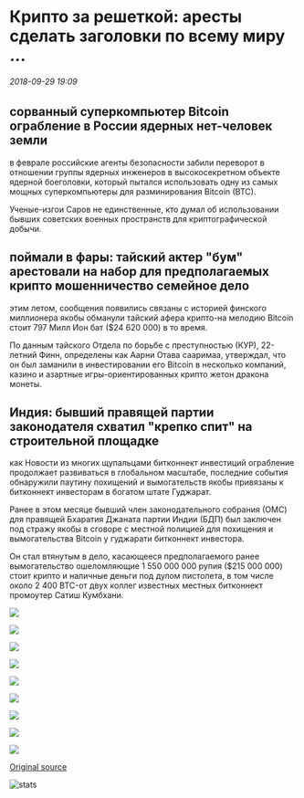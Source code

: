 # Крипто за решеткой: аресты сделать заголовки по всему миру ...

###### 2018-09-29 19:09

## сорванный суперкомпьютер Bitcoin ограбление в России ядерных нет-человек земли

в феврале российские агенты безопасности забили переворот в отношении группы ядерных инженеров в высокосекретном объекте ядерной боеголовки, который пытался использовать одну из самых мощных суперкомпьютеры для разминирования Bitcoin (BTC).

Ученые-изгои Саров не единственные, кто думал об использовании бывших советских военных пространств для криптографической добычи.

## поймали в фары: тайский актер "бум" арестовали на набор для предполагаемых крипто мошенничество семейное дело

этим летом, сообщения появились связаны с историей финского миллионера якобы обманули тайский афера крипто-на мелодию Bitcoin стоит 797 Милл Ион бат ($24 620 000) в то время.

По данным тайского Отдела по борьбе с преступностью (КУР), 22-летний Финн, определены как Аарни Отава сааримаа, утверждал, что он был заманили в инвестировании его Bitcoin в несколько компаний, казино и азартные игры-ориентированных крипто жетон дракона монеты.

## Индия: бывший правящей партии законодателя схватил "крепко спит" на строительной площадке

как Новости из многих щупальцами битконнект инвестиций ограбление продолжает развиваться в глобальном масштабе, последние события обнаружили паутину похищений и вымогательств якобы привязаны к битконнект инвесторам в богатом штате Гуджарат.

Ранее в этом месяце бывший член законодательного собрания (ОМС) для правящей Бхаратия Джаната партии Индии (БДП) был заключен под стражу якобы в сговоре с местной полицией для похищения и вымогательства Bitcoin у гуджарати битконнект инвестора.

Он стал втянутым в дело, касающееся предполагаемого ранее вымогательство ошеломляющие 1 550 000 000 рупия ($215 000 000) стоит крипто и наличные деньги под дулом пистолета, в том числе около 2 400 BTC-от двух коллег известных местных битконнект промоутер Сатиш Кумбхани.

![](https://s3.cointelegraph.com/storage/uploads/view/b5c47e5a58e3022abd98d7d9eb7e10b8.jpg)

![](https://s3.cointelegraph.com/storage/uploads/view/52176be3ac04f180bc5da904d118227e.jpg)

![](https://s3.cointelegraph.com/storage/uploads/view/c27c320fd7d97a18e0630ca6535b0fa1.jpg)

![](https://s3.cointelegraph.com/storage/uploads/view/46ebf9cc9beb6e16bdda3aba6be100ee.jpg)

![](https://s3.cointelegraph.com/storage/uploads/view/615c96f78659039f56f2e9958316396f.png)

![](https://s3.cointelegraph.com/storage/uploads/view/e8b4053010662a7955c66294ad45e13e.jpg)

![](https://s3.cointelegraph.com/storage/uploads/view/ecd7e7b2573861e619c656ac455ebf2a.jpg)

![](https://s3.cointelegraph.com/storage/uploads/view/783f41429e99a89c1091025d7916d4be.png)

![](https://s3.cointelegraph.com/storage/uploads/view/58f6d4bfba5d9742632feb0b05d1c4ff.png)

[Original source](https://cointelegraph.com/news/crypto-behind-bars-arrests-making-headlines-across-the-globe)

![stats](https://c.statcounter.com/11760860/0/a89fa40b/1/ "stats")